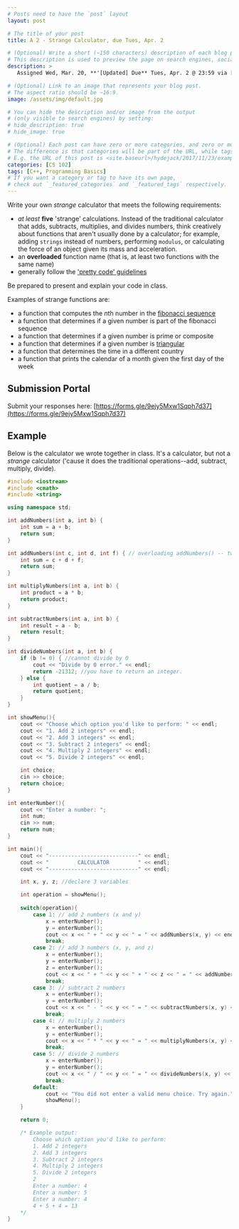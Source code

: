 ```yaml
---
# Posts need to have the `post` layout
layout: post

# The title of your post
title: A 2 - Strange Calculator, due Tues, Apr. 2

# (Optional) Write a short (~150 characters) description of each blog post.
# This description is used to preview the page on search engines, social media, etc.
description: >
   Assigned Wed, Mar. 20, **'[Updated] Due** Tues, Apr. 2 @ 23:59 via [submission portal](https://forms.gle/9ejy5Mxw1Sqph7d37)

# (Optional) Link to an image that represents your blog post.
# The aspect ratio should be ~16:9.
image: /assets/img/default.jpg

# You can hide the description and/or image from the output
# (only visible to search engines) by setting:
# hide_description: true
# hide_image: true

# (Optional) Each post can have zero or more categories, and zero or more tags.
# The difference is that categories will be part of the URL, while tags will not.
# E.g. the URL of this post is <site.baseurl>/hydejack/2017/11/23/example-content/
categories: [CS 102]
tags: [C++, Programming Basics]
# If you want a category or tag to have its own page,
# check out `_featured_categories` and `_featured_tags` respectively.
---
```


Write your own *strange* calculator that meets the following requirements: 
- *at least* **five** 'strange' calculations. Instead of the traditional calculator that adds, subtracts, multiplies, and divides numbers, think creatively about functions that aren't usually done by a calculator; for example, adding `strings` instead of numbers, performing `modulus`, or calculating the force of an object given its mass and acceleration. 
- an **overloaded** function name (that is, at least two functions with the same name)
- generally follow the ['pretty code' guidelines](https://ramnauth.github.io/cs%20102/2019/02/20/style/)

Be prepared to present and explain your code in class. 

Examples of strange functions are:
- a function that computes the *n*th number in the [fibonacci sequence](https://en.wikipedia.org/wiki/Fibonacci_number)
- a function that determines if a given number is part of the fibonacci sequence
- a function that determines if a given number is prime or composite
- a function that determines if a given number is [triangular](https://en.wikipedia.org/wiki/Triangular_number)
- a function that determines the time in a different country
- a function that prints the calendar of a month given the first day of the week

## Submission Portal
Submit your responses here: [https://forms.gle/9ejy5Mxw1Sqph7d37](https://forms.gle/9ejy5Mxw1Sqph7d37)

## Example
Below is the calculator we wrote together in class. It's a calculator, but not a *strange* calculator ('cause it does the traditional operations--add, subtract, multiply, divide).

```cpp
#include <iostream>
#include <cmath>
#include <string>

using namespace std;

int addNumbers(int a, int b) {
    int sum = a + b;
    return sum;
}

int addNumbers(int c, int d, int f) { // overloading addNumbers() -- two functions have the same name, but different parameters
    int sum = c + d + f;
    return sum;
}

int multiplyNumbers(int a, int b) {
    int product = a * b;
    return product;
}

int subtractNumbers(int a, int b) {
    int result = a - b;
    return result;
}

int divideNumbers(int a, int b) {
    if (b != 0) { //cannot divide by 0
        cout << "Divide by 0 error." << endl;
        return -21312; //you have to return an integer.
    } else {
        int quotient = a / b;
        return quotient;
    }
}

int showMenu(){
    cout << "Choose which option you'd like to perform: " << endl;
    cout << "1. Add 2 integers" << endl;
    cout << "2. Add 3 integers" << endl;
    cout << "3. Subtract 2 integers" << endl;
    cout << "4. Multiply 2 integers" << endl;
    cout << "5. Divide 2 integers" << endl;

    int choice;
    cin >> choice;
    return choice;
}

int enterNumber(){
    cout << "Enter a number: ";
    int num;
    cin >> num;
    return num;
}

int main(){
    cout << "----------------------------" << endl;
    cout << "         CALCULATOR         " << endl;
    cout << "----------------------------" << endl;

    int x, y, z; //declare 3 variables

    int operation = showMenu();
    
    switch(operation){
        case 1: // add 2 numbers (x and y)
            x = enterNumber();
            y = enterNumber();
            cout << x << " + " << y << " = " << addNumbers(x, y) << endl;
            break;
        case 2: // add 3 numbers (x, y, and z)
            x = enterNumber();
            y = enterNumber();
            z = enterNumber();
            cout << x << " + " << y << " + " << z << " = " << addNumbers(x, y, z) << endl;
            break;
        case 3: // subtract 2 numbers
            x = enterNumber();
            y = enterNumber();
            cout << x << " - " << y << " = " << subtractNumbers(x, y) << endl;
            break;
        case 4: // multiply 2 numbers
            x = enterNumber();
            y = enterNumber();
            cout << x << " * " << y << " = " << multiplyNumbers(x, y) << endl;
            break;
        case 5: // divide 2 numbers
            x = enterNumber();
            y = enterNumber();
            cout << x << " / " << y << " = " << divideNumbers(x, y) << endl;
            break;
        default:
            cout << "You did not enter a valid menu choice. Try again." << endl;
            showMenu();
    }

    return 0;

    /* Example output:
        Choose which option you'd like to perform:
        1. Add 2 integers
        2. Add 3 integers
        3. Subtract 2 integers
        4. Multiply 2 integers
        5. Divide 2 integers
        2
        Enter a number: 4
        Enter a number: 5
        Enter a number: 4
        4 + 5 + 4 = 13
    */
}
```
